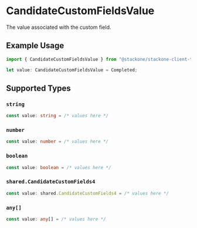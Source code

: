 # CandidateCustomFieldsValue

The value associated with the custom field.

## Example Usage

```typescript
import { CandidateCustomFieldsValue } from "@stackone/stackone-client-ts/sdk/models/shared";

let value: CandidateCustomFieldsValue = Completed;
```

## Supported Types

### `string`

```typescript
const value: string = /* values here */
```

### `number`

```typescript
const value: number = /* values here */
```

### `boolean`

```typescript
const value: boolean = /* values here */
```

### `shared.CandidateCustomFields4`

```typescript
const value: shared.CandidateCustomFields4 = /* values here */
```

### `any[]`

```typescript
const value: any[] = /* values here */
```

